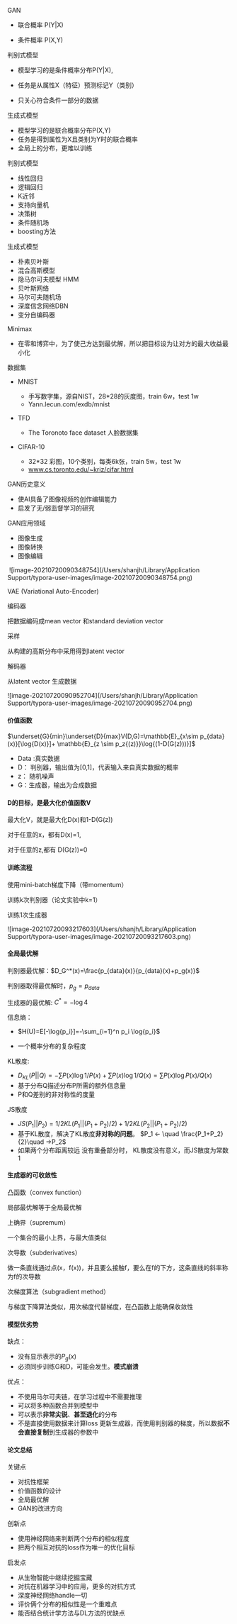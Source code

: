 GAN

* 联合概率 P(Y|X)

* 条件概率 P(X,Y)

判别式模型

* 模型学习的是条件概率分布P(Y|X),

* 任务是从属性X（特征）预测标记Y（类别）
* 只关心符合条件一部分的数据

生成式模型

* 模型学习的是联合概率分布P(X,Y)
* 任务是得到属性为X且类别为Y时的联合概率
* 全局上的分布，更难以训练

判别式模型

* 线性回归
* 逻辑回归
* K近邻
* 支持向量机
* 决策树
* 条件随机场
* boosting方法

生成式模型

* 朴素贝叶斯
* 混合高斯模型
* 隐马尔可夫模型 HMM
* 贝叶斯网络
* 马尔可夫随机场
* 深度信念网络DBN
* 变分自编码器

Minimax

* 在零和博弈中，为了使己方达到最优解，所以把目标设为让对方的最大收益最小化

数据集

* MNIST 
  * 手写数字集，源自NIST，28*28的灰度图，train 6w，test 1w
  * Yann.lecun.com/exdb/mnist

* TFD
  * The Toronoto face dataset 人脸数据集
* CIFAR-10
  * 32*32 彩图，10个类别，每类6k张，train 5w，test 1w
  * www.cs.toronto.edu/~kriz/cifar.html

GAN历史意义

* 使AI具备了图像视频的创作编辑能力
* 启发了无/弱监督学习的研究

GAN应用领域

* 图像生成
* 图像转换
* 图像编辑

 ![image-20210720090348754](/Users/shanjh/Library/Application Support/typora-user-images/image-20210720090348754.png)



VAE (Variational Auto-Encoder)

编码器

把数据编码成mean vector 和standard deviation vector

采样

从构建的高斯分布中采用得到latent vector

解码器

从latent vector 生成数据

![image-20210720090952704](/Users/shanjh/Library/Application Support/typora-user-images/image-20210720090952704.png)

#### 价值函数

$\underset{G}{min}\underset{D}{max}V(D,G)=\mathbb{E}_{x\sim p_{data}(x)}[\log{D(x)}]+ \mathbb{E}_{z \sim p_z{(z)}}\log{(1-D(G(z)))}]$

* Data :真实数据
* D： 判别器，输出值为[0,1]，代表输入来自真实数据的概率
* z： 随机噪声
* G：生成器，输出为合成数据

#### D的目标，是最大化价值函数V

最大化V，就是最大化D(x)和1-D(G(z))

对于任意的x，都有D(x)=1,

对于任意的z,都有 D(G(z))=0

#### 训练流程

使用mini-batch梯度下降（带momentum）

训练k次判别器（论文实验中k=1）

训练1次生成器

![image-20210720093217603](/Users/shanjh/Library/Application Support/typora-user-images/image-20210720093217603.png)

#### 全局最优解

判别器最优解：$D_G^*(x)=\frac{p_{data}(x)}{p_{data}(x)+p_g(x)}$

判别器取得最优解时，$p_g=p_{data}$

生成器的最优解: $C^* = -\log{4}$

信息熵：

* $H(U)=E[-\log{p_i}]=-\sum_{i=1}^n p_i \log{p_i}$

* 一个概率分布的复杂程度

KL散度:

* $D_{KL}(P||Q)=-\sum P(x)\log{1/P(x)}+ \sum P(x)\log{1/Q(x)} = \sum P(x) \log{P(x)}/Q(x)$
* 基于分布Q描述分布P所需的额外信息量
* P和Q差别的非对称性的度量

JS散度

* $JS(P_1 ||P_2)=1/2KL(P_1||(P_1+P_2)/2)+ 1/2 KL(P_2|| (P_1+P_2)/2)$
* 基于KL散度，解决了KL散度**非对称的问题**。     $P_1 <- \quad \frac{P_1+P_2}{2}\quad ->P_2$
* 如果两个分布距离较远 没有重叠部分时， KL散度没有意义，而JS散度为常数1

#### 生成器的可收敛性

凸函数（convex function）

局部最优解等于全局最优解

上确界（supremum）

一个集合的最小上界，与最大值类似

次导数（subderivatives）

做一条直线通过点(x，f(x))，并且要么接触f，要么在f的下方，这条直线的斜率称为f的次导数

次梯度算法（subgradient method）

与梯度下降算法类似，用次梯度代替梯度，在凸函数上能确保收敛性



#### 模型优劣势

缺点：

* 没有显示表示的$P_g(x)$
* 必须同步训练G和D，可能会发生。**模式崩溃**

优点：

* 不使用马尔可夫链，在学习过程中不需要推理
* 可以将多种函数合并到模型中
* 可以表示**非常尖锐**、**甚至退化**的分布
* 不是直接使用数据来计算loss 更新生成器，而使用判别器的梯度，所以数据**不会直接复制**到生成器的参数中

#### 论文总结

关键点

* 对抗性框架
* 价值函数的设计
* 全局最优解
* GAN的改进方向

创新点

* 使用神经网络来判断两个分布的相似程度
* 把两个相互对抗的loss作为唯一的优化目标

启发点

* 从生物智能中继续挖掘宝藏
* 对抗在机器学习中的应用，更多的对抗方式
* 深度神经网络handle一切
* 评价俩个分布的相似性是一个重难点
* 能否结合统计学方法与DL方法的优缺点